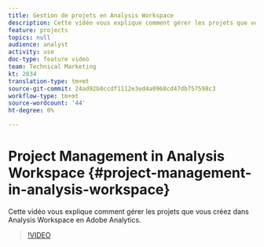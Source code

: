 ```yaml
---
title: Gestion de projets en Analysis Workspace
description: Cette vidéo vous explique comment gérer les projets que vous créez dans Analysis Workspace en Adobe Analytics.
feature: projects
topics: null
audience: analyst
activity: use
doc-type: feature video
team: Technical Marketing
kt: 2034
translation-type: tm+mt
source-git-commit: 24ad92b0ccdf1112e3ed4a0968cd47db757598c3
workflow-type: tm+mt
source-wordcount: '44'
ht-degree: 0%

---
```



# Project Management in Analysis Workspace {#project-management-in-analysis-workspace}

Cette vidéo vous explique comment gérer les projets que vous créez dans Analysis Workspace en Adobe Analytics.

>[!VIDEO](https://video.tv.adobe.com/v/24035/?quality=12)
